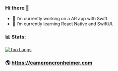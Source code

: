 ### Hi there 👋

- 🔭 I’m currently working on a AR app with Swift.
- 🌱 I’m currently learning React Native and SwiftUI.

### 📊 Stats:
[![Top Langs](https://github-readme-stats.vercel.app/api/top-langs/?username=ccronheimer&langs_count=10&layout=compact&hide_border=true)](https://github.com/ccronheimer/github-readme-stats)

### 🌎 https://cameroncronheimer.com
